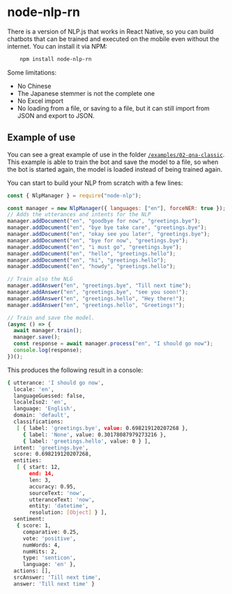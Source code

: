 # node-nlp-rn

There is a version of NLP.js that works in React Native, so you can build chatbots that can be trained and executed on the mobile even without the internet. You can install it via NPM:

```bash
    npm install node-nlp-rn
```

Some limitations:

- No Chinese
- The Japanese stemmer is not the complete one
- No Excel import
- No loading from a file, or saving to a file, but it can still import from JSON and export to JSON.

## Example of use

You can see a great example of use in the folder [`/examples/02-qna-classic`](https://github.com/axa-group/nlp.js/tree/master/examples/02-qna-classic). This example is able to train the bot and save the model to a file, so when the bot is started again, the model is loaded instead of being trained again.

You can start to build your NLP from scratch with a few lines:

```javascript
const { NlpManager } = require("node-nlp");

const manager = new NlpManager({ languages: ["en"], forceNER: true });
// Adds the utterances and intents for the NLP
manager.addDocument("en", "goodbye for now", "greetings.bye");
manager.addDocument("en", "bye bye take care", "greetings.bye");
manager.addDocument("en", "okay see you later", "greetings.bye");
manager.addDocument("en", "bye for now", "greetings.bye");
manager.addDocument("en", "i must go", "greetings.bye");
manager.addDocument("en", "hello", "greetings.hello");
manager.addDocument("en", "hi", "greetings.hello");
manager.addDocument("en", "howdy", "greetings.hello");

// Train also the NLG
manager.addAnswer("en", "greetings.bye", "Till next time");
manager.addAnswer("en", "greetings.bye", "see you soon!");
manager.addAnswer("en", "greetings.hello", "Hey there!");
manager.addAnswer("en", "greetings.hello", "Greetings!");

// Train and save the model.
(async () => {
  await manager.train();
  manager.save();
  const response = await manager.process("en", "I should go now");
  console.log(response);
})();
```

This produces the following result in a console:

```bash
{ utterance: 'I should go now',
  locale: 'en',
  languageGuessed: false,
  localeIso2: 'en',
  language: 'English',
  domain: 'default',
  classifications:
   [ { label: 'greetings.bye', value: 0.698219120207268 },
     { label: 'None', value: 0.30178087979273216 },
     { label: 'greetings.hello', value: 0 } ],
  intent: 'greetings.bye',
  score: 0.698219120207268,
  entities:
   [ { start: 12,
       end: 14,
       len: 3,
       accuracy: 0.95,
       sourceText: 'now',
       utteranceText: 'now',
       entity: 'datetime',
       resolution: [Object] } ],
  sentiment:
   { score: 1,
     comparative: 0.25,
     vote: 'positive',
     numWords: 4,
     numHits: 2,
     type: 'senticon',
     language: 'en' },
  actions: [],
  srcAnswer: 'Till next time',
  answer: 'Till next time' }
```
